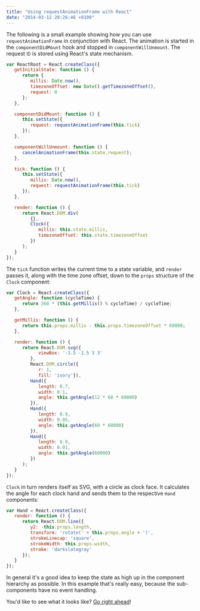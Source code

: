 ```yaml
---
title: "Using requestAnimationFrame with React"
date: "2014-03-12 20:26:46 +0100"
---
```


The following is a small example showing how you can use
<code>requestAnimationFrame</code> in conjunction with React.
The animation is started in the <code>componentDidMount</code> hook
and stopped in <code>componentWillUnmount</code>.
The request <small>ID</small> is stored using React's state mechanism.

```javascript
var ReactRoot = React.createClass({
   getInitialState: function () {
      return {
         millis: Date.now(),
         timezoneOffset: new Date().getTimezoneOffset(),
         request: 0
      };
   },

   componentDidMount: function () {
      this.setState({
         request: requestAnimationFrame(this.tick)
      });
   },

   componentWillUnmount: function () {
      cancelAnimationFrame(this.state.request);
   },

   tick: function () {
      this.setState({
         millis: Date.now(),
         request: requestAnimationFrame(this.tick)
      });
   },

   render: function () {
      return React.DOM.div(
         {},
         Clock({
            millis: this.state.millis,
            timezoneOffset: this.state.timezoneOffset
         })
      );
   }
});
```

The <code>tick</code> function writes the current time to a state variable,
and <code>render</code> passes it,
along with the time zone offset,
down to the <code>props</code> structure of the <code>Clock</code> component:

```javascript
var Clock = React.createClass({
   getAngle: function (cycleTime) {
      return 360 * (this.getMillis() % cycleTime) / cycleTime;
   },

   getMillis: function () {
      return this.props.millis - this.props.timezoneOffset * 60000;
   },

   render: function () {
      return React.DOM.svg({
            viewBox: '-1.5 -1.5 3 3'
         },
         React.DOM.circle({
            r: 1,
            fill: 'ivory'}),
         Hand({
            length: 0.7,
            width: 0.1,
            angle: this.getAngle(12 * 60 * 60000)
         }),
         Hand({
            length: 0.9,
            width: 0.05,
            angle: this.getAngle(60 * 60000)
         }),
         Hand({
            length: 0.9,
            width: 0.01,
            angle: this.getAngle(60000)
         })
      );
   }
});
```

<code>Clock</code> in turn renders itself as SVG,
with a circle as clock face.
It calculates the angle for each clock hand and sends them
to the respective <code>Hand</code> components:

```javascript
var Hand = React.createClass({
   render: function () {
      return React.DOM.line({
         y2: -this.props.length,
         transform: 'rotate(' + this.props.angle + ')',
         strokeLinecap: 'square',
         strokeWidth: this.props.width,
         stroke: 'darkslategray'
      });
   }
});
```

In general it's a good idea to keep the state as high up in the component
hierarchy as possible.
In this example that's really easy,
because the sub-components have no event handling.

You'd like to see what it looks like?
[Go right ahead](http://clock.hersen.name)!